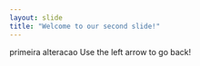 ```yaml
---
layout: slide
title: "Welcome to our second slide!"
---
```

primeira alteracao
Use the left arrow to go back!
